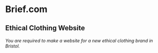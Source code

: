 # Brief.com
## Ethical Clothing Website


###### You are required to make a website for a new ethical clothing brand in Bristol.



